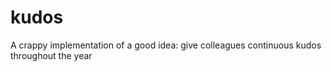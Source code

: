 # kudos
A crappy implementation of a good idea: give colleagues continuous kudos throughout the year
